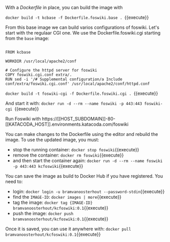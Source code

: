  With a _Dockerfile_ in place, you can build the image with

`docker build -t kcbase -f Dockerfile.foswiki.base . `{{execute}}

 From this base image we can build varios configurations of foswiki. Let's start with the regulaar CGI one. We use the Dockerfile.foswiki.cgi starting from the `base` image:

```

FROM kcbase

WORKDIR /usr/local/apache2/conf

# Configure the httpd server for foswiki
COPY foswiki.cgi.conf extra/.
RUN sed -i '/# Supplemental configuration/a Include conf/extra/foswiki.cgi.conf' /usr/local/apache2/conf/httpd.conf

```

`docker build -t foswiki-cgi -f Dockerfile.foswiki.cgi . `{{execute}}

 And start it with: `docker run -d --rm --name foswiki -p 443:443 foswiki-cgi `{{execute}}

 Run Foswiki with https://[[HOST_SUBDOMAIN]]-80-[[KATACODA_HOST]].environments.katacoda.com/foswiki

 You can make changes to the Dockerfile using the editor and rebuild the image. To use the updated image, you must:

  * stop the running container: `docker stop foswiki`{{execute}}
  * remove the container: `docker rm foswiki`{{execute}}
  * and then start the container again: `docker run -d --rm --name foswiki -p 443:443 kcfoswiki`{{execute}}

 You can save the image as build to Docker Hub if you have registered. You need to:

  * login: `docker login -u bramvanoosterhout --password-stdin`{{execute}}
  * find the `IMAGE-ID`: `docker images | more`{{execute}}
  * tag the image: `docker tag {IMAGE-ID} bramvanoosterhout/kcfoswiki:0.1`{{execute}}
  * push the image: `docker push bramvanoosterhout/kcfoswiki:0.1`{{execute}}

 Once it is saved, you can use it anywhere with: `docker pull bramvanoosterhout/kcfoswiki:0.1`{{execute}}

